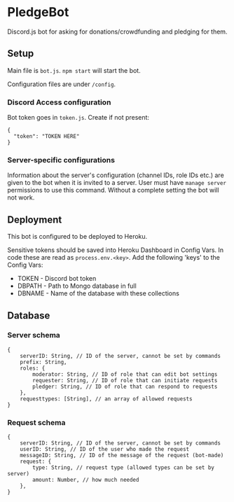 # PledgeBot
Discord.js bot for asking for donations/crowdfunding and pledging for them.

## Setup
Main file is `bot.js`.  `npm start` will start the bot.

Configuration files are under `/config`.

### Discord Access configuration

Bot token goes in `token.js`. Create if not present:
```
{
  "token": "TOKEN HERE"
}
```

### Server-specific configurations
Information about the server's configuration (channel IDs, role IDs etc.) are given to the bot when it is invited to a server. User must have `manage server` permissions to use this command. Without a complete setting the bot will not work.

## Deployment
This bot is configured to be deployed to Heroku.

Sensitive tokens should be saved into Heroku Dashboard in Config Vars. In code these are read as `process.env.<key>`. Add the following 'keys' to the Config Vars:
- TOKEN - Discord bot token
- DBPATH - Path to Mongo database in full
- DBNAME - Name of the database with these collections

## Database

### Server schema
```
{
    serverID: String, // ID of the server, cannot be set by commands
    prefix: String,
    roles: {
        moderator: String, // ID of role that can edit bot settings
        requester: String, // ID of role that can initiate requests
        pledger: String, // ID of role that can respond to requests
    },
    requesttypes: [String], // an array of allowed requests
}
```

### Request schema
```
{
    serverID: String, // ID of the server, cannot be set by commands
    userID: String, // ID of the user who made the request
    messageID: String, // ID of the message of the request (bot-made)
    request: {
        type: String, // request type (allowed types can be set by server)
        amount: Number, // how much needed
    },
}
```